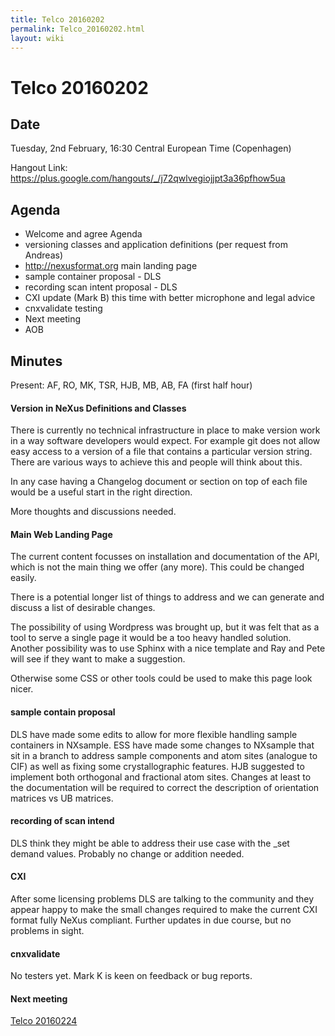 ```yaml
---
title: Telco 20160202
permalink: Telco_20160202.html
layout: wiki
---
```

Telco 20160202
==============

Date
----

Tuesday, 2nd February, 16:30 Central European Time (Copenhagen)

Hangout Link:
<https://plus.google.com/hangouts/_/j72qwlvegiojjpt3a36pfhow5ua>

Agenda
------

-   Welcome and agree Agenda
-   versioning classes and application definitions (per request from
    Andreas)
-   <http://nexusformat.org> main landing page
-   sample container proposal - DLS
-   recording scan intent proposal - DLS
-   CXI update (Mark B) this time with better microphone and legal
    advice
-   cnxvalidate testing
-   Next meeting
-   AOB

Minutes
-------

Present: AF, RO, MK, TSR, HJB, MB, AB, FA (first half hour)

#### Version in NeXus Definitions and Classes

There is currently no technical infrastructure in place to make version
work in a way software developers would expect. For example git does not
allow easy access to a version of a file that contains a particular
version string. There are various ways to achieve this and people will
think about this.

In any case having a Changelog document or section on top of each file
would be a useful start in the right direction.

More thoughts and discussions needed.

#### Main Web Landing Page

The current content focusses on installation and documentation of the
API, which is not the main thing we offer (any more). This could be
changed easily.

There is a potential longer list of things to address and we can
generate and discuss a list of desirable changes.

The possibility of using Wordpress was brought up, but it was felt that
as a tool to serve a single page it would be a too heavy handled
solution. Another possibility was to use Sphinx with a nice template and
Ray and Pete will see if they want to make a suggestion.

Otherwise some CSS or other tools could be used to make this page look
nicer.

#### sample contain proposal

DLS have made some edits to allow for more flexible handling sample
containers in NXsample. ESS have made some changes to NXsample that sit
in a branch to address sample components and atom sites (analogue to
CIF) as well as fixing some crystallographic features. HJB suggested to
implement both orthogonal and fractional atom sites. Changes at least to
the documentation will be required to correct the description of
orientation matrices vs UB matrices.

#### recording of scan intend

DLS think they might be able to address their use case with the \_set
demand values. Probably no change or addition needed.

#### CXI

After some licensing problems DLS are talking to the community and they
appear happy to make the small changes required to make the current CXI
format fully NeXus compliant. Further updates in due course, but no
problems in sight.

#### cnxvalidate

No testers yet. Mark K is keen on feedback or bug reports.

#### Next meeting

[Telco 20160224](Telco_20160224.html "wikilink")
